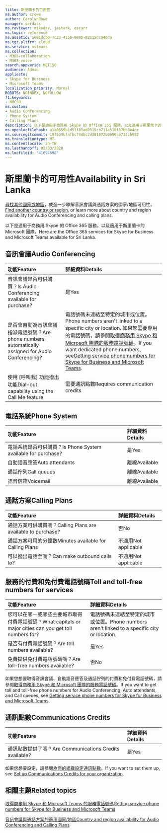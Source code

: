 ```yaml
---
title: 斯里蘭卡的可用性
ms.author: crowe
author: CarolynRowe
manager: serdars
ms.reviewer: mikedav, jastark, oscarr
ms.topic: reference
ms.assetid: 5e91dcb0-7c23-415b-9e0b-82115dc046da
ms.tgt.pltfrm: cloud
ms.service: msteams
ms.collection:
- M365-collaboration
- M365-voice
search.appverid: MET150
audience: Admin
appliesto:
- Skype for Business
- Microsoft Teams
localization_priority: Normal
ROBOTS: NOINDEX, NOFOLLOW
f1.keywords:
- NOCSH
ms.custom:
- Audio Conferencing
- Phone System
- Calling Plans
description: 以下是適用于商務用 Skype 的 Office 365 服務，以及適用于斯里蘭卡的 Microsoft 團隊。
ms.openlocfilehash: a1a8659b1d53f85ad0515cb711a510f67bb8e4ce
ms.sourcegitcommit: 19f534bfafbc74dbc2d381672b0650a3733cb982
ms.translationtype: MT
ms.contentlocale: zh-TW
ms.lasthandoff: 02/03/2020
ms.locfileid: "41694598"
---
```

# <a name="availability-in-sri-lanka"></a><span data-ttu-id="aa85a-103">斯里蘭卡的可用性</span><span class="sxs-lookup"><span data-stu-id="aa85a-103">Availability in Sri Lanka</span></span>

<span data-ttu-id="aa85a-104">[尋找其他國家或地區](country-and-region-availability-for-audio-conferencing-and-calling-plans.md)，或進一步瞭解音訊會議與通話方案的國家/地區可用性。</span><span class="sxs-lookup"><span data-stu-id="aa85a-104">[Find another country or region](country-and-region-availability-for-audio-conferencing-and-calling-plans.md), or learn more about country and region availability for Audio Conferencing and calling plans.</span></span>

<span data-ttu-id="aa85a-105">以下是適用于商務用 Skype 的 Office 365 服務，以及適用于斯里蘭卡的 Microsoft 團隊。</span><span class="sxs-lookup"><span data-stu-id="aa85a-105">Here are the Office 365 services for Skype for Business and Microsoft Teams available for Sri Lanka.</span></span>
  
## <a name="audio-conferencing"></a><span data-ttu-id="aa85a-106">音訊會議</span><span class="sxs-lookup"><span data-stu-id="aa85a-106">Audio Conferencing</span></span>

|<span data-ttu-id="aa85a-107">**功能**</span><span class="sxs-lookup"><span data-stu-id="aa85a-107">**Feature**</span></span>|<span data-ttu-id="aa85a-108">**詳細資料**</span><span class="sxs-lookup"><span data-stu-id="aa85a-108">**Details**</span></span>|
|:-----|:-----|
|<span data-ttu-id="aa85a-109">音訊會議是否可供購買？</span><span class="sxs-lookup"><span data-stu-id="aa85a-109">Is Audio Conferencing available for purchase?</span></span>  <br/> |<span data-ttu-id="aa85a-110">是</span><span class="sxs-lookup"><span data-stu-id="aa85a-110">Yes</span></span>  <br/> |
|<span data-ttu-id="aa85a-111">是否會自動為音訊會議指派電話號碼？</span><span class="sxs-lookup"><span data-stu-id="aa85a-111">Are phone numbers automatically assigned for Audio Conferencing?</span></span>  <br/> | <span data-ttu-id="aa85a-112">電話號碼未連結至特定的城市或位置。</span><span class="sxs-lookup"><span data-stu-id="aa85a-112">Phone numbers aren't linked to a specific city or location.</span></span> <span data-ttu-id="aa85a-113">如果您需要專用的電話號碼，請參閱[取得商務用 Skype 和 Microsoft 團隊的服務電話號碼](/microsoftteams/getting-service-phone-numbers)。</span><span class="sxs-lookup"><span data-stu-id="aa85a-113">If you want dedicated phone numbers, see[Getting service phone numbers for Skype for Business and Microsoft Teams](/microsoftteams/getting-service-phone-numbers).</span></span>  <br/> |
|<span data-ttu-id="aa85a-114">使用 [呼叫我] 功能撥出功能</span><span class="sxs-lookup"><span data-stu-id="aa85a-114">Dial-out capability using the Call Me feature</span></span>  <br/> |<span data-ttu-id="aa85a-115">需要通訊點數</span><span class="sxs-lookup"><span data-stu-id="aa85a-115">Requires communication credits</span></span>  <br/> |
   
## <a name="phone-system"></a><span data-ttu-id="aa85a-116">電話系統</span><span class="sxs-lookup"><span data-stu-id="aa85a-116">Phone System</span></span>

|<span data-ttu-id="aa85a-117">**功能**</span><span class="sxs-lookup"><span data-stu-id="aa85a-117">**Feature**</span></span>|<span data-ttu-id="aa85a-118">**詳細資料**</span><span class="sxs-lookup"><span data-stu-id="aa85a-118">**Details**</span></span>|
|:-----|:-----|
|<span data-ttu-id="aa85a-119">電話系統是否可供購買？</span><span class="sxs-lookup"><span data-stu-id="aa85a-119">Is Phone System available for purchase?</span></span>  <br/> |<span data-ttu-id="aa85a-120">是</span><span class="sxs-lookup"><span data-stu-id="aa85a-120">Yes</span></span>  <br/> |
| <span data-ttu-id="aa85a-121">自動語音應答</span><span class="sxs-lookup"><span data-stu-id="aa85a-121">Auto attendants</span></span> <br/> |<span data-ttu-id="aa85a-122">離線</span><span class="sxs-lookup"><span data-stu-id="aa85a-122">Available</span></span>  <br/> |
|<span data-ttu-id="aa85a-123">通話佇列</span><span class="sxs-lookup"><span data-stu-id="aa85a-123">Call queues</span></span>  <br/> |<span data-ttu-id="aa85a-124">離線</span><span class="sxs-lookup"><span data-stu-id="aa85a-124">Available</span></span>  <br/> |
|<span data-ttu-id="aa85a-125">語音信箱</span><span class="sxs-lookup"><span data-stu-id="aa85a-125">Voicemail</span></span>  <br/> |<span data-ttu-id="aa85a-126">離線</span><span class="sxs-lookup"><span data-stu-id="aa85a-126">Available</span></span>  <br/> |
   
## <a name="calling-plans"></a><span data-ttu-id="aa85a-127">通話方案</span><span class="sxs-lookup"><span data-stu-id="aa85a-127">Calling Plans</span></span>

|<span data-ttu-id="aa85a-128">**功能**</span><span class="sxs-lookup"><span data-stu-id="aa85a-128">**Feature**</span></span>|<span data-ttu-id="aa85a-129">**詳細資料**</span><span class="sxs-lookup"><span data-stu-id="aa85a-129">**Details**</span></span>|
|:-----|:-----|
|<span data-ttu-id="aa85a-130">通話方案可供購買嗎？</span><span class="sxs-lookup"><span data-stu-id="aa85a-130">Calling Plans are available to purchase?</span></span>  <br/> |<span data-ttu-id="aa85a-131">否</span><span class="sxs-lookup"><span data-stu-id="aa85a-131">No</span></span>  <br/> |
|<span data-ttu-id="aa85a-132">通話方案可用的分鐘數</span><span class="sxs-lookup"><span data-stu-id="aa85a-132">Minutes available for Calling Plans</span></span>  <br/> |<span data-ttu-id="aa85a-133">不適用</span><span class="sxs-lookup"><span data-stu-id="aa85a-133">Not applicable</span></span>  <br/> |
|<span data-ttu-id="aa85a-134">可以撥出電話至嗎？</span><span class="sxs-lookup"><span data-stu-id="aa85a-134">Can make outbound calls to?</span></span>  <br/> |<span data-ttu-id="aa85a-135">不適用</span><span class="sxs-lookup"><span data-stu-id="aa85a-135">Not applicable</span></span>  <br/> |
   
## <a name="toll-and-toll-free-numbers-for-services"></a><span data-ttu-id="aa85a-136">服務的付費和免付費電話號碼</span><span class="sxs-lookup"><span data-stu-id="aa85a-136">Toll and toll-free numbers for services</span></span>

|<span data-ttu-id="aa85a-137">**功能**</span><span class="sxs-lookup"><span data-stu-id="aa85a-137">**Feature**</span></span>|<span data-ttu-id="aa85a-138">**詳細資料**</span><span class="sxs-lookup"><span data-stu-id="aa85a-138">**Details**</span></span>|
|:-----|:-----|
|<span data-ttu-id="aa85a-139">您可以在哪一或哪些主要城市取得付費電話號碼？</span><span class="sxs-lookup"><span data-stu-id="aa85a-139">What capitals or major cities can you get toll numbers for?</span></span>  <br/> |<span data-ttu-id="aa85a-140">電話號碼未連結至特定的城市或位置。</span><span class="sxs-lookup"><span data-stu-id="aa85a-140">Phone numbers aren't linked to a specific city or location.</span></span>  <br/> |
|<span data-ttu-id="aa85a-141">是否有付費電話號碼？</span><span class="sxs-lookup"><span data-stu-id="aa85a-141">Are toll numbers available?</span></span>  <br/> |<span data-ttu-id="aa85a-142">是</span><span class="sxs-lookup"><span data-stu-id="aa85a-142">Yes</span></span>  <br/> |
|<span data-ttu-id="aa85a-143">免費提供免付費電話號碼嗎？</span><span class="sxs-lookup"><span data-stu-id="aa85a-143">Are toll-free numbers available?</span></span>  <br/> |<span data-ttu-id="aa85a-144">否</span><span class="sxs-lookup"><span data-stu-id="aa85a-144">No</span></span>  <br/> |
   
 <span data-ttu-id="aa85a-145">如果您想要取得音訊會議、自動語音應答及通話佇列的付費和免付費電話號碼，請參閱[取得商務用 Skype 和 Microsoft 團隊的服務電話號碼](/microsoftteams/getting-service-phone-numbers)。</span><span class="sxs-lookup"><span data-stu-id="aa85a-145">If you want to get toll and toll-free phone numbers for Audio Conferencing, Auto attendants, and Call queues, see [Getting service phone numbers for Skype for Business and Microsoft Teams](/microsoftteams/getting-service-phone-numbers).</span></span>
  
## <a name="communications-credits"></a><span data-ttu-id="aa85a-146">通訊點數</span><span class="sxs-lookup"><span data-stu-id="aa85a-146">Communications Credits</span></span>

|<span data-ttu-id="aa85a-147">**功能**</span><span class="sxs-lookup"><span data-stu-id="aa85a-147">**Feature**</span></span>|<span data-ttu-id="aa85a-148">**詳細資料**</span><span class="sxs-lookup"><span data-stu-id="aa85a-148">**Details**</span></span>|
|:-----|:-----|
|<span data-ttu-id="aa85a-149">通訊點數提供了嗎？</span><span class="sxs-lookup"><span data-stu-id="aa85a-149">Are Communications Credits available?</span></span>  <br/> |<span data-ttu-id="aa85a-150">是</span><span class="sxs-lookup"><span data-stu-id="aa85a-150">Yes</span></span>  <br/> |
   
<span data-ttu-id="aa85a-151">如果您想要設定，請參閱[為您的組織設定通訊點數](../set-up-communications-credits-for-your-organization.md)。</span><span class="sxs-lookup"><span data-stu-id="aa85a-151">If you want to set them up, see [Set up Communications Credits for your organization](../set-up-communications-credits-for-your-organization.md).</span></span>
  
## <a name="related-topics"></a><span data-ttu-id="aa85a-152">相關主題</span><span class="sxs-lookup"><span data-stu-id="aa85a-152">Related topics</span></span>

[<span data-ttu-id="aa85a-153">取得商務用 Skype 和 Microsoft Teams 的服務電話號碼</span><span class="sxs-lookup"><span data-stu-id="aa85a-153">Getting service phone numbers for Skype for Business and Microsoft Teams</span></span>](/microsoftteams/getting-service-phone-numbers)

[<span data-ttu-id="aa85a-154">音訊會議與通話方案的適用國家/地區</span><span class="sxs-lookup"><span data-stu-id="aa85a-154">Country and region availability for Audio Conferencing and Calling Plans</span></span>](country-and-region-availability-for-audio-conferencing-and-calling-plans.md)

  
 
